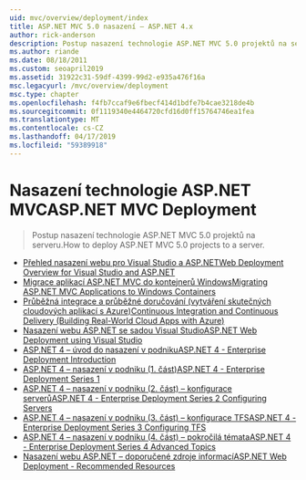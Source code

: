 ```yaml
---
uid: mvc/overview/deployment/index
title: ASP.NET MVC 5.0 nasazení – ASP.NET 4.x
author: rick-anderson
description: Postup nasazení technologie ASP.NET MVC 5.0 projektů na serveru.
ms.author: riande
ms.date: 08/18/2011
ms.custom: seoapril2019
ms.assetid: 31922c31-59df-4399-99d2-e935a476f16a
msc.legacyurl: /mvc/overview/deployment
msc.type: chapter
ms.openlocfilehash: f4fb7ccaf9e6fbecf414d1bdfe7b4cae3218de4b
ms.sourcegitcommit: 0f1119340e4464720cfd16d0ff15764746ea1fea
ms.translationtype: MT
ms.contentlocale: cs-CZ
ms.lasthandoff: 04/17/2019
ms.locfileid: "59389918"
---
```

# <a name="aspnet-mvc-deployment"></a><span data-ttu-id="5c095-103">Nasazení technologie ASP.NET MVC</span><span class="sxs-lookup"><span data-stu-id="5c095-103">ASP.NET MVC Deployment</span></span>

> <span data-ttu-id="5c095-104">Postup nasazení technologie ASP.NET MVC 5.0 projektů na serveru.</span><span class="sxs-lookup"><span data-stu-id="5c095-104">How to deploy ASP.NET MVC 5.0 projects to a server.</span></span>

- [<span data-ttu-id="5c095-105">Přehled nasazení webu pro Visual Studio a ASP.NET</span><span class="sxs-lookup"><span data-stu-id="5c095-105">Web Deployment Overview for Visual Studio and ASP.NET</span></span>](https://msdn.microsoft.com/library/dd394698)
- [<span data-ttu-id="5c095-106">Migrace aplikací ASP.NET MVC do kontejnerů Windows</span><span class="sxs-lookup"><span data-stu-id="5c095-106">Migrating ASP.NET MVC Applications to Windows Containers</span></span>](docker-aspnetmvc.md)
- [<span data-ttu-id="5c095-107">Průběžná integrace a průběžné doručování (vytváření skutečných cloudových aplikací s Azure)</span><span class="sxs-lookup"><span data-stu-id="5c095-107">Continuous Integration and Continuous Delivery (Building Real-World Cloud Apps with Azure)</span></span>](../../../aspnet/overview/developing-apps-with-windows-azure/building-real-world-cloud-apps-with-windows-azure/continuous-integration-and-continuous-delivery.md)
- [<span data-ttu-id="5c095-108">Nasazení webu ASP.NET se sadou Visual Studio</span><span class="sxs-lookup"><span data-stu-id="5c095-108">ASP.NET Web Deployment using Visual Studio</span></span>](../../../web-forms/overview/deployment/visual-studio-web-deployment/index.md)
- [<span data-ttu-id="5c095-109">ASP.NET 4 – úvod do nasazení v podniku</span><span class="sxs-lookup"><span data-stu-id="5c095-109">ASP.NET 4 - Enterprise Deployment Introduction</span></span>](../../../web-forms/overview/deployment/deploying-web-applications-in-enterprise-scenarios/index.md)
- [<span data-ttu-id="5c095-110">ASP.NET 4 – nasazení v podniku (1. část)</span><span class="sxs-lookup"><span data-stu-id="5c095-110">ASP.NET 4 - Enterprise Deployment Series 1</span></span>](../../../web-forms/overview/deployment/web-deployment-in-the-enterprise/index.md)
- [<span data-ttu-id="5c095-111">ASP.NET 4 – nasazení v podniku (2. část) – konfigurace serverů</span><span class="sxs-lookup"><span data-stu-id="5c095-111">ASP.NET 4 - Enterprise Deployment Series 2 Configuring Servers</span></span>](../../../web-forms/overview/deployment/configuring-server-environments-for-web-deployment/index.md)
- [<span data-ttu-id="5c095-112">ASP.NET 4 – nasazení v podniku (3. část) – konfigurace TFS</span><span class="sxs-lookup"><span data-stu-id="5c095-112">ASP.NET 4 - Enterprise Deployment Series 3 Configuring TFS</span></span>](../../../web-forms/overview/deployment/configuring-team-foundation-server-for-web-deployment/index.md)
- [<span data-ttu-id="5c095-113">ASP.NET 4 – nasazení v podniku (4. část) – pokročilá témata</span><span class="sxs-lookup"><span data-stu-id="5c095-113">ASP.NET 4 - Enterprise Deployment Series 4 Advanced Topics</span></span>](../../../web-forms/overview/deployment/advanced-enterprise-web-deployment/index.md)
- [<span data-ttu-id="5c095-114">Nasazení webu ASP.NET – doporučené zdroje informací</span><span class="sxs-lookup"><span data-stu-id="5c095-114">ASP.NET Web Deployment - Recommended Resources</span></span>](../../../whitepapers/aspnet-web-deployment-content-map.md)
